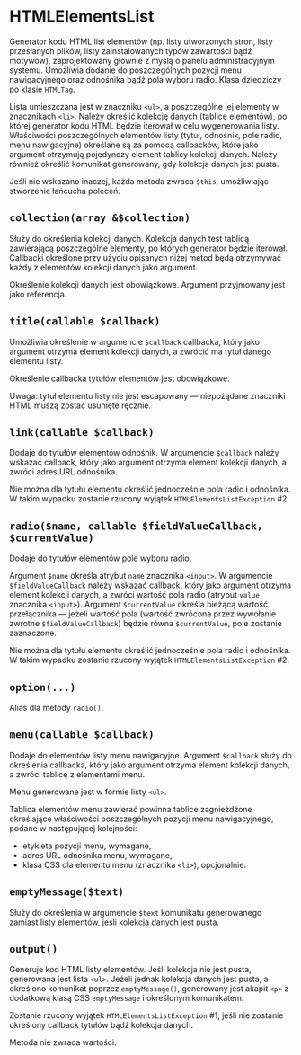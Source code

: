 HTMLElementsList
===

Generator kodu HTML list elementów (np. listy utworzonych stron, listy przesłanych plików, listy zainstalowanych typów zawartości bądź motywów), zaprojektowany głównie z myślą o panelu administracyjnym systemu. Umożliwia dodanie do poszczególnych pozycji menu nawigacyjnego oraz odnośnika bądź pola wyboru radio. Klasa dziedziczy po klasie `HTMLTag`.

Lista umieszczana jest w znaczniku `<ul>`, a poszczególne jej elementy w znacznikach `<li>`. Należy określić kolekcję danych (tablicę elementów), po której generator kodu HTML będzie iterował w celu wygenerowania listy. Właściwości poszczególnych elementów listy (tytuł, odnośnik, pole radio, menu nawigacyjne) określane są za pomocą callbacków, które jako argument otrzymują pojedynczy element tablicy kolekcji danych. Należy również określić komunikat generowany, gdy kolekcja danych jest pusta.

Jeśli nie wskazano inaczej, każda metoda zwraca `$this`, umożliwiając stworzenie łańcucha poleceń.

## `collection(array &$collection)`

Służy do określenia kolekcji danych. Kolekcja danych test tablicą zawierającą poszczególne elementy, po których generator będzie iterował. Callbacki określone przy użyciu opisanych niżej metod będą otrzymywać każdy z elementów kolekcji danych jako argument.

Określenie kolekcji danych jest obowiązkowe. Argument przyjmowany jest jako referencja.

## `title(callable $callback)`

Umożliwia określenie w argumencie `$callback` callbacka, który jako argument otrzyma element kolekcji danych, a zwrócić ma tytuł danego elementu listy.

Określenie callbacka tytułów elementów jest obowiązkowe.

Uwaga: tytuł elementu listy nie jest escapowany — niepożądane znaczniki HTML muszą zostać usunięte ręcznie.

## `link(callable $callback)`

Dodaje do tytułów elementów odnośnik. W argumencie `$callback` należy wskazać callback, który jako argument otrzyma element kolekcji danych, a zwróci adres URL odnośnika.

Nie można dla tytułu elementu określić jednocześnie pola radio i odnośnika. W takim wypadku zostanie rzucony wyjątek `HTMLElementsListException` #2.

## `radio($name, callable $fieldValueCallback, $currentValue)`

Dodaje do tytułów elementów pole wyboru radio.

Argument `$name` określa atrybut `name` znacznika `<input>`. W argumencie `$fieldValueCallback` należy wskazać callback, który jako argument otrzyma element kolekcji danych, a zwróci wartość pola radio (atrybut `value` znacznika `<input>`). Argument `$currentValue` określa bieżącą wartość przełącznika — jeżeli wartość pola (wartość zwrócona przez wywołanie zwrotne `$fieldValueCallback`) będzie równa `$currentValue`, pole zostanie zaznaczone.

Nie można dla tytułu elementu określić jednocześnie pola radio i odnośnika. W takim wypadku zostanie rzucony wyjątek `HTMLElementsListException` #2.

## `option(...)`

Alias dla metody `radio()`.

## `menu(callable $callback)`

Dodaje do elementów listy menu nawigacyjne. Argument `$callback` służy do określenia callbacka, który jako argument otrzyma element kolekcji danych, a zwróci tablicę z elementami menu.

Menu generowane jest w formie listy `<ul>`.

Tablica elementów menu zawierać powinna tablice zagnieżdżone określające właściwości poszczególnych pozycji menu nawigacyjnego, podane w następującej kolejności:

* etykieta pozycji menu, wymagane,
* adres URL odnośnika menu, wymagane,
* klasa CSS dla elementu menu (znacznika `<li>`), opcjonalnie.

## `emptyMessage($text)`

Służy do określenia w argumencie `$text` komunikatu generowanego zamiast listy elementów, jeśli kolekcja danych jest pusta.

## `output()`

Generuje kod HTML listy elementów. Jeśli kolekcja nie jest pusta, generowana jest lista `<ul>`. Jeżeli jednak kolekcja danych jest pusta, a określono komunikat poprzez `emptyMessage()`, generowany jest akapit `<p>` z dodatkową klasą CSS `emptyMessage` i określonym komunikatem.

Zostanie rzucony wyjątek `HTMLElementsListException` #1, jeśli nie zostanie określony callback tytułów bądź kolekcja danych.

Metoda nie zwraca wartości.
